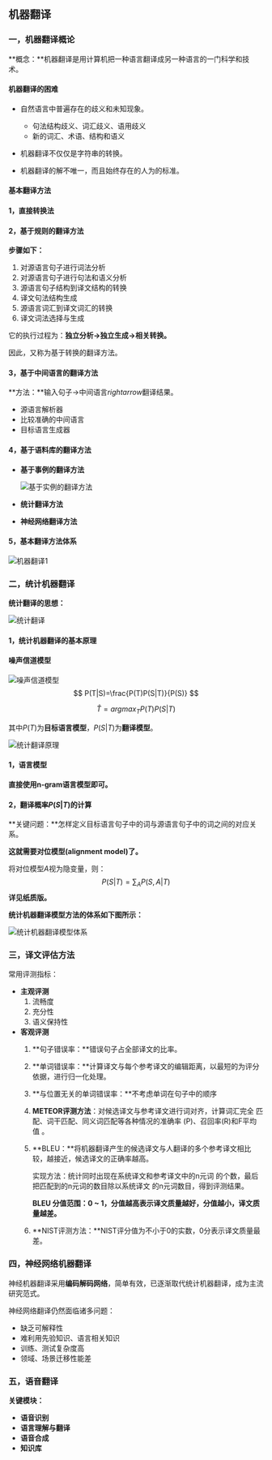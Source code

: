 ## 机器翻译

### 一，机器翻译概论

**概念：**机器翻译是用计算机把一种语言翻译成另一种语言的一门科学和技术。

#### 机器翻译的困难

- 自然语言中普遍存在的歧义和未知现象。
  - 句法结构歧义、词汇歧义、语用歧义
  - 新的词汇、术语、结构和语义

- 机器翻译不仅仅是字符串的转换。
- 机器翻译的解不唯一，而且始终存在的人为的标准。

#### 基本翻译方法

#### 1，直接转换法

#### 2，基于规则的翻译方法

**步骤如下：**

1. 对源语言句子进行词法分析
2. 对源语言句子进行句法和语义分析
3. 源语言句子结构到译文结构的转换
4. 译文句法结构生成
5. 源语言词汇到译文词汇的转换
6. 译文词法选择与生成

它的执行过程为：**独立分析$\rightarrow$独立生成$\rightarrow$相关转换。**

因此，又称为基于转换的翻译方法。

#### 3，基于中间语言的翻译方法

**方法：**输入句子$\rightarrow$中间语言$rightarrow$翻译结果。

- 源语言解析器
- 比较准确的中间语言
- 目标语言生成器

#### 4，基于语料库的翻译方法

- **基于事例的翻译方法**

  ![基于实例的翻译方法](/Users/ymh/Desktop/markdown图片/基于实例的翻译方法.png)

- **统计翻译方法**

- **神经网络翻译方法**

#### 5，基本翻译方法体系

![机器翻译1](/Users/ymh/Desktop/markdown图片/机器翻译1.png)

### 二，统计机器翻译

**统计翻译的思想：**

![统计翻译](/Users/ymh/Desktop/markdown图片/统计翻译.png)

#### 1，统计机器翻译的基本原理

#### 噪声信道模型

![噪声信道模型](/Users/ymh/Desktop/markdown图片/噪声信道模型.png)
$$
P(T|S)=\frac{P(T)P(S|T)}{P(S)}
$$

$$
\hat{T}=argmax_TP(T)P(S|T)
$$

其中$P(T)$为**目标语言模型**，$P(S|T)$为**翻译模型**。

![统计翻译原理](/Users/ymh/Desktop/markdown图片/统计翻译原理.png)

#### 1，语言模型

**直接使用n-gram语言模型即可。**

#### 2，翻译概率$P(S|T)$的计算

**关键问题：**怎样定义目标语言句子中的词与源语言句子中的词之间的对应关系。

**这就需要对位模型(alignment model)了。**

将对位模型$A$视为隐变量，则：
$$
P(S|T)=\sum_AP(S,A|T)
$$
**详见纸质版。**

**统计机器翻译模型方法的体系如下图所示：**

![统计机器翻译模型体系](/Users/ymh/Desktop/markdown图片/统计机器翻译模型体系.png)

### 三，译文评估方法

常用评测指标：

- **主观评测**
  1. 流畅度
  2. 充分性
  3. 语义保持性
- **客观评测**
  1. **句子错误率：**错误句子占全部译文的比率。

  2. **单词错误率：**计算译文与每个参考译文的编辑距离，以最短的为评分依据，进行归一化处理。

  3. **与位置无关的单词错误率：**不考虑单词在句子中的顺序

  4. **METEOR评测方法**：对候选译文与参考译文进行词对齐，计算词汇完全 匹配、词干匹配、同义词匹配等各种情况的准确率 (P)、召回率(R)和F平均值 。

  5. **BLEU：**将机器翻译产生的候选译文与人翻译的多个参考译文相比较，越接近，候选译文的正确率越高。

     实现方法：统计同时出现在系统译文和参考译文中的n元词 的个数，最后把匹配到的n元词的数目除以系统译文 的n元词数目，得到评测结果。

     **BLEU 分值范围：0 ~ 1，分值越高表示译文质量越好，分值越小，译文质量越差。**

  6. **NIST评测方法：**NIST评分值为不小于0的实数，0分表示译文质量最差。 

### 四，神经网络机器翻译

神经机器翻译采用**编码解码网络**，简单有效，已逐渐取代统计机器翻译，成为主流研究范式。

神经网络翻译仍然面临诸多问题：

- 缺乏可解释性
- 难利用先验知识、语言相关知识
- 训练、测试复杂度高
- 领域、场景迁移性能差

### 五，语音翻译

**关键模块：**

- **语音识别**
- **语言理解与翻译**
- **语音合成**
- **知识库**



